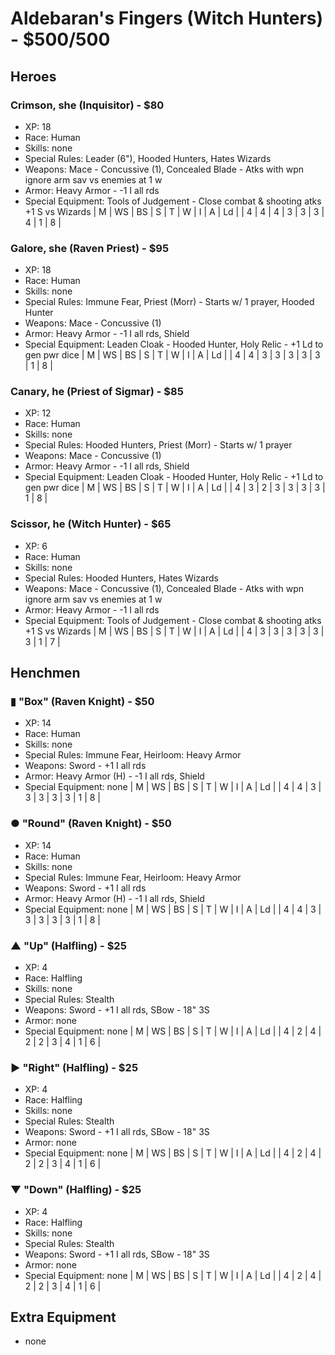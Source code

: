 # Aldebaran's Fingers (Witch Hunters) - $500/500
## Heroes
### Crimson, she (Inquisitor) - $80
- XP: 18
- Race: Human
- Skills: none
- Special Rules: Leader (6"), Hooded Hunters, Hates Wizards
- Weapons: Mace - Concussive (1), Concealed Blade - Atks with wpn ignore arm sav vs enemies at 1 w
- Armor: Heavy Armor - -1 I all rds
- Special Equipment: Tools of Judgement - Close combat & shooting atks +1 S vs Wizards
| M | WS | BS | S | T | W | I | A | Ld |
| 4 |  4 |  4 | 3 | 3 | 3 | 4 | 1 |  8 |

### Galore, she (Raven Priest) - $95
- XP: 18
- Race: Human
- Skills: none
- Special Rules: Immune Fear, Priest (Morr) - Starts w/ 1 prayer, Hooded Hunter
- Weapons: Mace - Concussive (1)
- Armor: Heavy Armor - -1 I all rds, Shield
- Special Equipment: Leaden Cloak - Hooded Hunter, Holy Relic - +1 Ld to gen pwr dice
| M | WS | BS | S | T | W | I | A | Ld |
| 4 |  4 |  3 | 3 | 3 | 3 | 3 | 1 |  8 |

### Canary, he (Priest of Sigmar) - $85
- XP: 12
- Race: Human
- Skills: none
- Special Rules: Hooded Hunters, Priest (Morr) - Starts w/ 1 prayer
- Weapons: Mace - Concussive (1)
- Armor: Heavy Armor - -1 I all rds, Shield
- Special Equipment: Leaden Cloak - Hooded Hunter, Holy Relic - +1 Ld to gen pwr dice
| M | WS | BS | S | T | W | I | A | Ld |
| 4 |  3 |  2 | 3 | 3 | 3 | 3 | 1 |  8 |

### Scissor, he (Witch Hunter) - $65
- XP: 6
- Race: Human
- Skills: none
- Special Rules: Hooded Hunters, Hates Wizards
- Weapons: Mace - Concussive (1), Concealed Blade - Atks with wpn ignore arm sav vs enemies at 1 w
- Armor: Heavy Armor - -1 I all rds
- Special Equipment: Tools of Judgement - Close combat & shooting atks +1 S vs Wizards
| M | WS | BS | S | T | W | I | A | Ld |
| 4 |  3 |  3 | 3 | 3 | 3 | 3 | 1 |  7 |

## Henchmen
### ▮ "Box" (Raven Knight) - $50
- XP: 14
- Race: Human
- Skills: none
- Special Rules: Immune Fear, Heirloom: Heavy Armor
- Weapons: Sword - +1 I all rds
- Armor: Heavy Armor (H) - -1 I all rds, Shield
- Special Equipment: none
| M | WS | BS | S | T | W | I | A | Ld |
| 4 |  4 |  3 | 3 | 3 | 3 | 3 | 1 |  8 |

### ● "Round" (Raven Knight) - $50
- XP: 14
- Race: Human
- Skills: none
- Special Rules: Immune Fear, Heirloom: Heavy Armor
- Weapons: Sword - +1 I all rds
- Armor: Heavy Armor (H) - -1 I all rds, Shield
- Special Equipment: none
| M | WS | BS | S | T | W | I | A | Ld |
| 4 |  4 |  3 | 3 | 3 | 3 | 3 | 1 |  8 |

### ▲ "Up" (Halfling) - $25
- XP: 4
- Race: Halfling
- Skills: none
- Special Rules: Stealth
- Weapons: Sword - +1 I all rds, SBow - 18" 3S
- Armor: none
- Special Equipment: none
| M | WS | BS | S | T | W | I | A | Ld |
| 4 |  2 |  4 | 2 | 2 | 3 | 4 | 1 |  6 |

### ▶ "Right" (Halfling) - $25
- XP: 4
- Race: Halfling
- Skills: none
- Special Rules: Stealth
- Weapons: Sword - +1 I all rds, SBow - 18" 3S
- Armor: none
- Special Equipment: none
| M | WS | BS | S | T | W | I | A | Ld |
| 4 |  2 |  4 | 2 | 2 | 3 | 4 | 1 |  6 |

### ▼ "Down" (Halfling) - $25
- XP: 4
- Race: Halfling
- Skills: none
- Special Rules: Stealth
- Weapons: Sword - +1 I all rds, SBow - 18" 3S
- Armor: none
- Special Equipment: none
| M | WS | BS | S | T | W | I | A | Ld |
| 4 |  2 |  4 | 2 | 2 | 3 | 4 | 1 |  6 |

## Extra Equipment
- none
